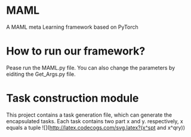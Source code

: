 # MAML
A MAML meta Learning framework based on PyTorch
# How to run our framework?
Pease run the MAML.py file.
You can also change the parameters by eiditing the Get_Args.py file.
# Task construction module
This project contains a task generation file, which can generate the encapsulated tasks.
Each task contains two part x and y. respectively, x equals a tuple ![](http://latex.codecogs.com/svg.latex?(x^spt and x^qry))
